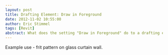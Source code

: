 ```yaml
---
layout: post
title: Drafting Element: Draw in Foreground  
date: 2012-11-02 10:55:00  
author: Eric Stimmel  
tags: [Revit]  
abstract: What does the setting "Draw in Foreground" do to a drafting element in a family?  
---
```


Example use - frit pattern on glass curtain wall.

